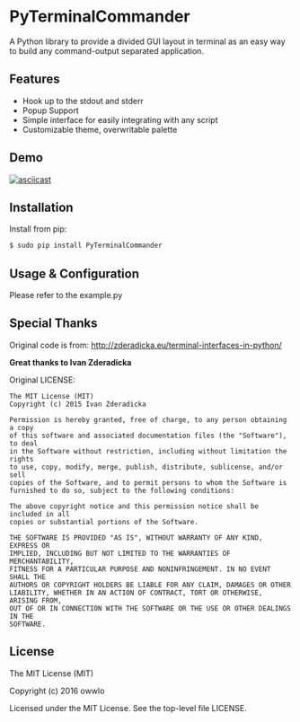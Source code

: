# PyTerminalCommander

A Python library to provide a divided GUI layout in terminal as an easy way to build any command-output separated application.

## Features

- Hook up to the stdout and stderr
- Popup Support
- Simple interface for easily integrating with any script
- Customizable theme, overwritable palette

## Demo

[![asciicast](https://asciinema.org/a/79219.png)](https://asciinema.org/a/79219?t=8)

## Installation

Install from pip:

```sh
$ sudo pip install PyTerminalCommander
```

## Usage & Configuration

Please refer to the example.py

## Special Thanks

Original code is from: http://zderadicka.eu/terminal-interfaces-in-python/

**Great thanks to Ivan Zderadicka**

Original LICENSE:

```
The MIT License (MIT)
Copyright (c) 2015 Ivan Zderadicka

Permission is hereby granted, free of charge, to any person obtaining a copy
of this software and associated documentation files (the "Software"), to deal
in the Software without restriction, including without limitation the rights
to use, copy, modify, merge, publish, distribute, sublicense, and/or sell
copies of the Software, and to permit persons to whom the Software is
furnished to do so, subject to the following conditions:

The above copyright notice and this permission notice shall be included in all
copies or substantial portions of the Software.

THE SOFTWARE IS PROVIDED "AS IS", WITHOUT WARRANTY OF ANY KIND, EXPRESS OR
IMPLIED, INCLUDING BUT NOT LIMITED TO THE WARRANTIES OF MERCHANTABILITY,
FITNESS FOR A PARTICULAR PURPOSE AND NONINFRINGEMENT. IN NO EVENT SHALL THE
AUTHORS OR COPYRIGHT HOLDERS BE LIABLE FOR ANY CLAIM, DAMAGES OR OTHER
LIABILITY, WHETHER IN AN ACTION OF CONTRACT, TORT OR OTHERWISE, ARISING FROM,
OUT OF OR IN CONNECTION WITH THE SOFTWARE OR THE USE OR OTHER DEALINGS IN THE
SOFTWARE.
```

## License
The MIT License (MIT)

Copyright (c) 2016 owwlo

Licensed under the MIT License. See the top-level file LICENSE.
